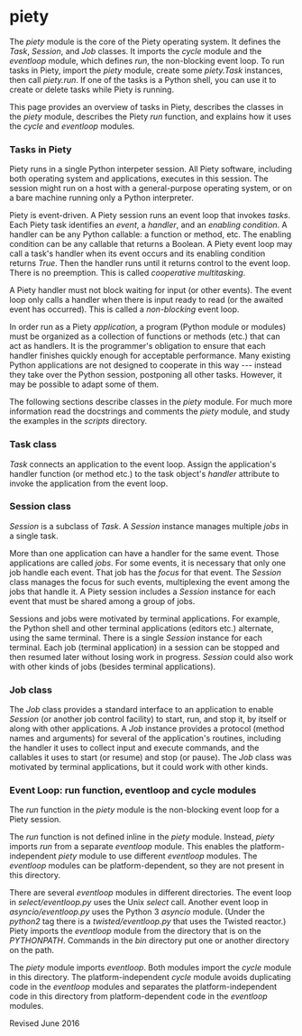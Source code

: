 
piety
=====

The *piety* module is the core of the Piety operating system.  It
defines the *Task*, *Session*, and *Job* classes. It imports the
*cycle* module and the *eventloop* module, which defines *run*,
the non-blocking event loop.  To run tasks in Piety, import the
*piety* module, create some *piety.Task* instances, then call
*piety.run*.  If one of the tasks is a Python shell, you can use it to
create or delete tasks while Piety is running.

This page provides an overview of tasks in Piety,
describes the classes in the *piety* module, describes the
Piety *run* function, and explains how it uses the *cycle* and *eventloop*
modules.

### Tasks in Piety ###

Piety runs in a single Python interpeter session.  All Piety software,
including both operating system and applications, executes in this
session.  The session might run on a host with a general-purpose
operating system, or on a bare machine running only a Python
interpreter.

Piety is event-driven.  A Piety session runs an event loop
that invokes *tasks*.  Each Piety task identifies an *event*, a
*handler*, and an *enabling condition*.  A handler can be any Python
callable: a function or method, etc.  The enabling condition can be
any callable that returns a Boolean.  A Piety event loop may call a
task's handler when its event occurs and its enabling condition returns
*True*.  Then the handler runs until it returns control to the event
loop.  There is no preemption.  This is called *cooperative
multitasking*.

A Piety handler must not block waiting for input (or other events).
The event loop only calls a handler when there is input ready to read
(or the awaited event has occurred).  This is called a *non-blocking*
event loop.

In order run as a Piety *application*, a program (Python module or
modules) must be organized as a collection of functions or methods
(etc.) that can act as handlers.  It is the programmer's
obligation to ensure that each handler finishes quickly enough for
acceptable performance.  Many existing Python applications are not
designed to cooperate in this way --- instead they take over the
Python session, postponing all other tasks.  However, it may be
possible to adapt some of them.

The following sections describe classes in the *piety* module.  For
much more information read the docstrings and comments the *piety*
module, and study the examples in the *scripts* directory.

### Task class ###

*Task* connects an application to the event loop.  Assign the
application's handler function (or method etc.) to the task object's
*handler* attribute to invoke the application from the event loop.

### Session class ###

*Session* is a subclass of *Task*.  A *Session* instance manages
multiple *jobs* in a single task.

More than one application can have a handler for the same event.
Those applications are called *jobs*.  For some events, it is
necessary that only one job handle each event.  That job has the
*focus* for that event.  The *Session* class manages the focus for
such events, multiplexing the event among the jobs that handle it.
A Piety session includes a *Session* instance for each event 
that must be shared among a group of jobs.

Sessions and jobs were motivated by terminal applications.  For
example, the Python shell and other terminal applications (editors
etc.) alternate, using the same terminal.  There is a single *Session*
instance for each terminal.  Each job (terminal application) in a
session can be stopped and then resumed later without losing work
in progress.  *Session* could also work with other kinds of jobs (besides
terminal applications).

### Job class ###

The *Job* class provides a standard interface to an application to
enable *Session* (or another job control facility) to start, run, and
stop it, by itself or along with other applications.  A *Job* instance
provides a protocol (method names and arguments) for several of the
application's routines, including the handler it uses to collect input
and execute commands, and the callables it uses to start (or resume)
and stop (or pause).  The *Job* class was motivated by terminal
applications, but it could work with other kinds.

### Event Loop: run function, eventloop and cycle modules ###

The *run* function in the *piety* module is the non-blocking event
loop for a Piety session.  

The *run* function is not defined inline in the *piety* module.  Instead,
*piety* imports *run* from a separate *eventloop* module.  This
enables the platform-independent *piety* module to use different
*eventloop* modules.  The *eventloop* modules can be
platform-dependent, so they are not present in this directory.

There are several *eventloop* modules in different directories.  The
event loop in *select/eventloop.py* uses the Unix *select* call.
Another event loop in *asyncio/eventloop.py* uses the Python 3
*asyncio* module.  (Under the *python2* tag there is a
*twisted/eventloop.py* that uses the Twisted reactor.)  Piety imports
the *eventloop* module from the directory that is on the *PYTHONPATH*.
Commands in the *bin* directory put one or another directory on the
path.

The *piety* module imports *eventloop*.  Both modules import the
*cycle* module in this directory.  The platform-independent
*cycle* module avoids duplicating code in the *eventloop* modules
and separates the platform-independent code in this directory from 
platform-dependent code in the *eventloop* modules.
 
Revised June 2016

